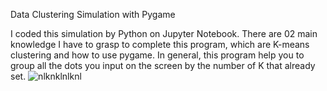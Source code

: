 Data Clustering Simulation with Pygame 

I coded this simulation by Python on Jupyter Notebook. There are 02 main knowledge I have to grasp to complete this program, which are K-means clustering and how to use pygame. In general, this program help you to group all the dots you input on the screen by the number of K that already set. 
![nlknklnlknl](https://user-images.githubusercontent.com/119811139/207110060-c8f04e49-89bc-4837-9762-3b6b738c35e3.png)
